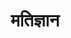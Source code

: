 ---
title: मतिज्ञान

type: episode

order:
  cat: chulika
  aagam: 
    position : 1
    depth: 1
  episode:
    position: 7
    depth: 2

parent:
  type: aagam

children:
  type: sutra
  count: 10

---